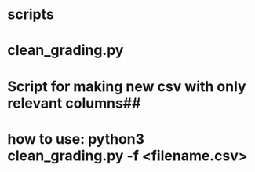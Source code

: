 # scripts

# clean_grading.py
# Script for making new csv with only relevant columns##
# how to use:	python3 clean_grading.py -f <filename.csv> #